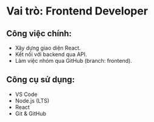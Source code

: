# Vai trò: Frontend Developer

## Công việc chính:
- Xây dựng giao diện React.
- Kết nối với backend qua API.
- Làm việc nhóm qua GitHub (branch: frontend).

## Công cụ sử dụng:
- VS Code
- Node.js (LTS)
- React
- Git & GitHub
